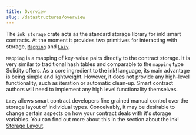 ```yaml
---
title: Overview
slug: /datastructures/overview
---
```


The `ink_storage` crate acts as the standard storage library for ink! smart contracts.
At the moment it provides two primitives for interacting with storage, 
[`Mapping`](https://docs.rs/ink_storage/4.0.0-beta/ink_storage/struct.Mapping.html)
and [`Lazy`](https://docs.rs/ink_storage/4.0.0-beta/ink_storage/struct.Lazy.html).

`Mapping` is a mapping of key-value pairs directly to the contract storage. It is very 
similar to traditional hash tables and comparable to the `mapping` type Solidity offers.
As a core ingredient to the ink! language, its main advantage is being simple and 
lightweight. However, it does not provide any high-level functionality, such as iteration 
or automatic clean-up. Smart contract authors will need to implement any high level 
functionality themselves.

`Lazy` allows smart contract developers fine grained manual control over the storage 
layout of individual types. Conceivably, it may be desirable to change certain aspects
on how your contract deals with it's storage variables. You can find out more about this
in the section about the ink!
[Storage Layout](https://use.ink/datastructures/spread-storage-layout).
